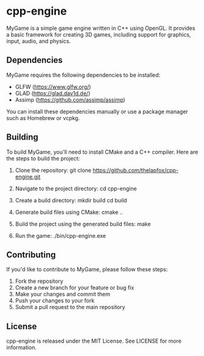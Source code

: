 # cpp-engine

MyGame is a simple game engine written in C++ using OpenGL. It provides a basic framework for creating 3D games, including support for graphics, input, audio, and physics.

## Dependencies

MyGame requires the following dependencies to be installed:

- GLFW (https://www.glfw.org/)
- GLAD (https://glad.dav1d.de/)
- Assimp (https://github.com/assimp/assimp)

You can install these dependencies manually or use a package manager such as Homebrew or vcpkg.

## Building

To build MyGame, you'll need to install CMake and a C++ compiler. Here are the steps to build the project:

1. Clone the repository:
    git clone https://github.com/thelapfox/cpp-engine.git

2. Navigate to the project directory:
    cd cpp-engine

3. Create a build directory:
    mkdir build
    cd build

4. Generate build files using CMake:
    cmake ..

5. Build the project using the generated build files:
    make

6. Run the game:
    ./bin/cpp-engine.exe

## Contributing

If you'd like to contribute to MyGame, please follow these steps:

1. Fork the repository
2. Create a new branch for your feature or bug fix
3. Make your changes and commit them
4. Push your changes to your fork
5. Submit a pull request to the main repository

## License

cpp-engine is released under the MIT License. See LICENSE for more information.
